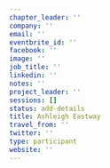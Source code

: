 ```yaml
---
chapter_leader: ''
company: ''
email: ''
eventbrite_id: ''
facebook: ''
image: ''
job_title: ''
linkedin: ''
notes: ''
project_leader: ''
sessions: []
status: add-details
title: Ashleigh Eastway
travel_from: ''
twitter: ''
type: participant
website: ''
---
```


<!-- put more details about participant here -->